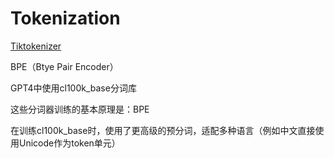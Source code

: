 # Tokenization

[Tiktokenizer](tiktokenizer.vercel.app)



BPE（Btye Pair Encoder）



GPT4中使用cl100k_base分词库

这些分词器训练的基本原理是：BPE

在训练cl100k_base时，使用了更高级的预分词，适配多种语言（例如中文直接使用Unicode作为token单元）
